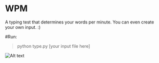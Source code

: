 WPM
===

A typing test that determines your words per minute. You can even create your own input. :)

#Run:
>python type.py [your input file here]

![Alt text](http://i307.photobucket.com/albums/nn284/xLitoRayRay/test_zpscec30719.png "WPM")
